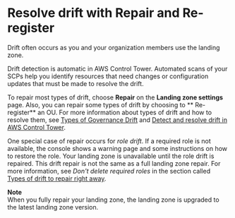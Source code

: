 # Resolve drift with Repair and Re\-register<a name="resolve-drift"></a>

Drift often occurs as you and your organization members use the landing zone\.

Drift detection is automatic in AWS Control Tower\. Automated scans of your SCPs help you identify resources that need changes or configuration updates that must be made to resolve the drift\. 

To repair most types of drift, choose **Repair** on the **Landing zone settings** page\. Also, you can repair some types of drift by choosing to ** Re\-register** an OU\. For more information about types of drift and how to resolve them, see [Types of Governance Drift](governance-drift.md) and [Detect and resolve drift in AWS Control Tower](drift.md)\.

One special case of repair occurs for *role drift*\. If a required role is not available, the console shows a warning page and some instructions on how to restore the role\. Your landing zone is unavailable until the role drift is repaired\. This drift repair is not the same as a full landing zone repair\. For more information, see *Don't delete required roles* in the section called [Types of drift to repair right away](drift.md#types-of-drift)\.

**Note**  
When you fully repair your landing zone, the landing zone is upgraded to the latest landing zone version\.